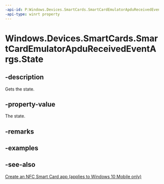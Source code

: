 ```yaml
---
-api-id: P:Windows.Devices.SmartCards.SmartCardEmulatorApduReceivedEventArgs.State
-api-type: winrt property
---
```


<!-- Property syntax
public uint State { get; }
-->

# Windows.Devices.SmartCards.SmartCardEmulatorApduReceivedEventArgs.State

## -description
Gets the state.

## -property-value
The state.

## -remarks

## -examples

## -see-also
[Create an NFC Smart Card app (applies to Windows 10 Mobile only)](/windows/uwp/devices-sensors/host-card-emulation)
